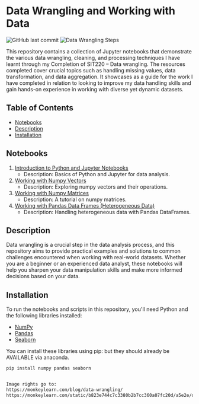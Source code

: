 # Data Wrangling and Working with Data

![GitHub last commit](https://img.shields.io/github/last-commit/GeorgeNich/Data-Wrangling-and-working-with-Data)
![Data Wrangling Steps](https://monkeylearn.com/static/b823e744c7c3380b2b7cc360a07fc20d/a5e2e/data-wrangling-steps.webp)

This repository contains a collection of Jupyter notebooks that demonstrate the various data wrangling, cleaning, and processing techniques I have learnt through my Completion of SIT220 – Data wrangling. The resources completed cover crucial topics such as handling missing values, data transformation, and data aggregation. It showcases as a guide for the work I have completed in relation to looking to improve my data handling skills and gain hands-on experience in working with diverse yet dynamic datasets.

## Table of Contents

- [Notebooks](#notebooks)
- [Description](#description)
- [Installation](#installation)


## Notebooks

1. [Introduction to Python and Jupyter Notebooks](1.%20Introduction%20to%20Python%20and%20Jupyter%20Notebooks.ipynb)
   - Description: Basics of Python and Jupyter for data analysis.
2. [Working with Numpy Vectors](2.%20Working%20with%20numpy%20Vectors.ipynb)
   - Description: Exploring numpy vectors and their operations.
3. [Working with Numpy Matrices](3.%20Working%20with%20numpy%20Matrices.ipynb)
   - Description: A tutorial on numpy matrices.
4. [Working with Pandas Data Frames (Heterogeneous Data)](4.%20Working%20with%20Pandas%20Data%20Frames%20(Heterogeneous%20Data).ipynb)
   - Description: Handling heterogeneous data with Pandas DataFrames.

## Description

Data wrangling is a crucial step in the data analysis process, and this repository aims to provide practical examples and solutions to common challenges encountered when working with real-world datasets. Whether you are a beginner or an experienced data analyst, these notebooks will help you sharpen your data manipulation skills and make more informed decisions based on your data.

## Installation

To run the notebooks and scripts in this repository, you'll need Python and the following libraries installed:

- [NumPy](https://numpy.org/)
- [Pandas](https://pandas.pydata.org/)
- [Seaborn](https://seaborn.pydata.org/)

You can install these libraries using pip:
but they should already be AVAILABLE via anaconda.

```bash
pip install numpy pandas seaborn


Image rights go to:
https://monkeylearn.com/blog/data-wrangling/
https://monkeylearn.com/static/b823e744c7c3380b2b7cc360a07fc20d/a5e2e/data-wrangling-steps.webp
